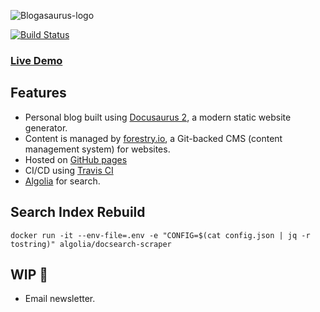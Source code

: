 ![Blogasaurus-logo](https://raw.githubusercontent.com/BattleOfPlassey/blogasaurus/master/static/img/blogasaurus_dark.svg)

[![Build Status](https://app.travis-ci.com/BattleOfPlassey/blogasaurus.svg?branch=master)](https://app.travis-ci.com/BattleOfPlassey/blogasaurus)
### [Live Demo](https://blog.palashsh.me)

## Features
- Personal blog built using [Docusaurus 2](https://docusaurus.io/), a modern static website generator. 
- Content is managed by [forestry.io](https://forestry.io/), a Git-backed CMS (content management system) for websites.
- Hosted on [GitHub pages](https://blog.palashsh.me)
- CI/CD using [Travis CI](https://www.travis-ci.com/)
- [Algolia](https://www.algolia.com/) for search.

## Search Index Rebuild
```
docker run -it --env-file=.env -e "CONFIG=$(cat config.json | jq -r tostring)" algolia/docsearch-scraper
```

## WIP 🚧
- Email newsletter.